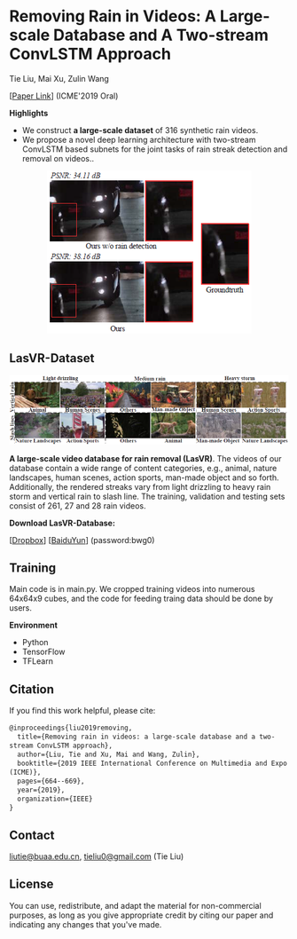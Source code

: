 # Removing Rain in Videos: A Large-scale Database and A Two-stream ConvLSTM Approach

Tie Liu, Mai Xu, Zulin Wang

[[Paper Link](https://ieeexplore.ieee.org/document/8784876)] (ICME'2019 Oral)

**Highlights**
- We construct **a large-scale dataset** of 316 synthetic rain videos.
- We propose a novel deep learning architecture with two-stream ConvLSTM based subnets for the joint tasks of rain streak detection and removal on videos..

<p align="center">
<img src="src_img/fig1.png"/>
</p>

## LasVR-Dataset
![Video_class](./src_img/dataset_example.png)

**A large-scale video database for rain removal (LasVR)**. The videos of our database contain a wide range of content categories, e.g., animal, nature landscapes, human scenes, action sports, man-made object and so forth. Additionally, the rendered streaks vary from light drizzling to heavy rain storm and vertical rain to slash line. The training, validation and testing sets consist of 261, 27 and 28 rain videos.

**Download LasVR-Database:**

[[Dropbox](https://www.dropbox.com/s/cf1q283dvwvpby9/LasVR.zip?dl=0)]     [[BaiduYun](https://pan.baidu.com/s/1uyrCiK7rtFzOYKGBaf_D5w)] (password:bwg0)

## Training
Main code is in main.py. We cropped training videos into numerous 64x64x9 cubes, and the code for feeding traing data should be done by users.

**Environment**
- Python
- TensorFlow
- TFLearn

## Citation
If you find this work helpful, please cite:
```
@inproceedings{liu2019removing,
  title={Removing rain in videos: a large-scale database and a two-stream ConvLSTM approach},
  author={Liu, Tie and Xu, Mai and Wang, Zulin},
  booktitle={2019 IEEE International Conference on Multimedia and Expo (ICME)},
  pages={664--669},
  year={2019},
  organization={IEEE}
}
```

## Contact
liutie@buaa.edu.cn, tieliu0@gmail.com (Tie Liu)

## License
You can use, redistribute, and adapt the material for non-commercial purposes, as long as you give appropriate credit by citing our paper and indicating any changes that you've made.
